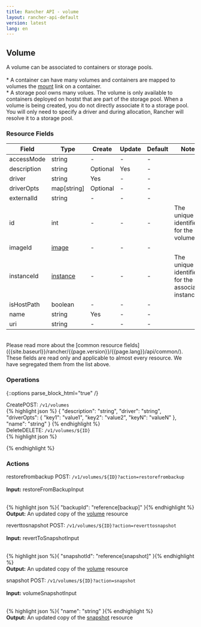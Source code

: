 ```yaml
---
title: Rancher API - volume
layout: rancher-api-default
version: latest
lang: en
---
```


## Volume

A volume can be associated to containers or storage pools. <br><br> * A container can have many volumes and containers are mapped to volumes the [mount]({{site.baseurl}}/rancher/{{page.version}}/{{page.lang}}/api/api-resources/mount/) link on a container. <br> * A storage pool owns many volues. The volume is only available to containers deployed on hostst that are part of the storage pool. When a volume is being created, you do not directly associate it to a storage pool. You will only need to specify a driver and during allocation, Rancher will resolve it to a storage pool.

### Resource Fields

Field | Type | Create | Update | Default | Notes
---|---|---|---|---|---
accessMode | string | - | - | - | 
description | string | Optional | Yes | - | 
driver | string | Yes | - | - | 
driverOpts | map[string] | Optional | - | - | 
externalId | string | - | - | - | 
id | int | - | - | - | The unique identifier for the volume
imageId | [image]({{site.baseurl}}/rancher/{{page.version}}/{{page.lang}}/api/api-resources/image/) | - | - | - | 
instanceId | [instance]({{site.baseurl}}/rancher/{{page.version}}/{{page.lang}}/api/api-resources/instance/) | - | - | - | The unique identifier for the associated instance
isHostPath | boolean | - | - | - | 
name | string | Yes | - | - | 
uri | string | - | - | - | 

<br>
Please read more about the [common resource fields]({{site.baseurl}}/rancher/{{page.version}}/{{page.lang}}/api/common/). These fields are read only and applicable to almost every resource. We have segregated them from the list above.

### Operations
{::options parse_block_html="true" /}
<a id="create"></a>
<div class="action"><span class="header">Create<span class="headerright">POST:  <code>/v1/volumes</code></span></span>
<div class="action-contents">
{% highlight json %}
{
	"description": "string",
	"driver": "string",
	"driverOpts": {
		"key1": "value1",
		"key2": "value2",
		"keyN": "valueN"
	},
	"name": "string"
}
{% endhighlight %}
</div>
</div><a id="delete"></a>
<div class="action"><span class="header">Delete<span class="headerright">DELETE:  <code>/v1/volumes/${ID}</code></span></span>
<div class="action-contents">
{% highlight json %}

{% endhighlight %}
</div>
</div>

### Actions
<div class="action">
<span class="header">
restorefrombackup
<span class="headerright">POST:  <code>/v1/volumes/${ID}?action=restorefrombackup</code></span></span>
<div class="action-contents">

<br>
<span class="input">
<strong>Input:</strong> restoreFromBackupInput</span>

<br>{% highlight json %}{
	"backupId": "reference[backup]"
}{% endhighlight %}<br>
<span class="output"><strong>Output:</strong> An updated copy of the <a href="/rancher/api/api-resources/volume/">volume</a> resource</span>
</div></div>

<div class="action">
<span class="header">
reverttosnapshot
<span class="headerright">POST:  <code>/v1/volumes/${ID}?action=reverttosnapshot</code></span></span>
<div class="action-contents">

<br>
<span class="input">
<strong>Input:</strong> revertToSnapshotInput</span>

<br>{% highlight json %}{
	"snapshotId": "reference[snapshot]"
}{% endhighlight %}<br>
<span class="output"><strong>Output:</strong> An updated copy of the <a href="/rancher/api/api-resources/volume/">volume</a> resource</span>
</div></div>

<div class="action">
<span class="header">
snapshot
<span class="headerright">POST:  <code>/v1/volumes/${ID}?action=snapshot</code></span></span>
<div class="action-contents">

<br>
<span class="input">
<strong>Input:</strong> volumeSnapshotInput</span>

<br>{% highlight json %}{
	"name": "string"
}{% endhighlight %}<br>
<span class="output"><strong>Output:</strong> An updated copy of the <a href="/rancher/api/api-resources/snapshot/">snapshot</a> resource</span>
</div></div>


